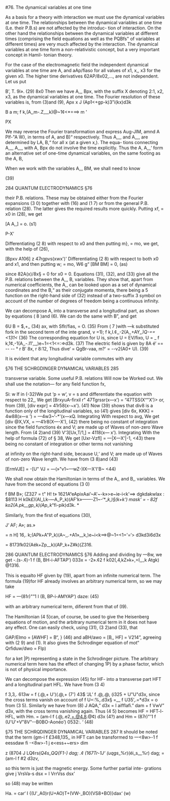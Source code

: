 #76. The dynamical variables at one time

As a basis for a theory with interaction we must use the dynamical
variables at one time. The relationships between the dynamical
variables at one time (Le. their P.B.s) are not affected by the introduc-
tion of interaction. On the other hand the relationships between the
dynamical variables at different times (comprising the field equations
as well as the PQBfs" of variables at different times) are very much
affected by the interaction. The dynamical variables at one time form
a non-relativistic concept, but a very important concept in Hamil-
tonian theory.

For the case of the electromagnetic field the independent dynamical
variables at one time are A, and aAp/ﬁaso for all values of x1, x,, x3 for
the given x0. The higher time derivatives 62AP/8x02,..., are not
independent. Let us put

B’, T. 9i». (29)
8x0
Then we have A,,, Bpx, with the suffix X denoting 2:1, x2, x3, as the
dynamical variables at one time.
The Fourier resolution of these variables is, from (3)and (9),
Apx x J (Ap1<+gp-k)3”i(kx)d3k

B a m; f k,(A,,m-.Z,__k)@~1¢<*===> m '

PX

We may reverse the Fourier transformation and express Aug-JIM,
amnd A Plf-"A W}, in terms of A, and B)“ respectively. Thus A,,,, and
A,,,, are determined by LA, B,“ for all x (at a given x,). The equa-
tions connecting A,,,, A,,,, with A, Bpx do not involve the time
explicitly. Thus the A, A,,,‘ form an alternative set of one-time
dynamical variables, on the same footing as the A, B,

When we work with the variables A,,, BM, we shall need to know

(39)

284 QUANTUM ELECTRODYNAMICS §76

their P.B. relations. These may be obtained either from the Fourier
expansions (3 0) together with (16) and (1 7) or from the general P.B.
relation (28). The latter gives the required results more quickly.
Putting xf, = x0 in (28), we get

[A A,,] = o. (s1)

P-X’

Differentiating (2 8) with respect to x0 and then putting m}, = mo, we
get, with the help of (26),

[Bpxv A106] z 47rgpvs(xwx')' 
Differentiating (2 8) with respect to both x0 and x1, and then putting
w; = mo, W6 g“ [BM BM] = 0, (as)

since 82A(x)/8x§ = 0 for x0 = 0. Equations (31), (32), and (33) give
all the P.B. relations between the A,,, B, variables. They show that,
apart from numerical coefficients, the A,, can be looked upon as a set
of dynamical coordinates and the B,“ as their conjugate momenta,
there being a 5 function on the right-hand side of (32) instead of a
two-suffix 3 symbol on account of the number of degrees of freedom
being a continuous infinity.

We can decompose A, into a transverse and a longitudinal part,
as shown by equations ( 8 )and (6). We can do the same with B”, and
get

 

6U
B = $,+_ (34)
ax,
with Sﬂr/ﬁas, = O. (35)
From ( 7 )with —k substituted fork in the second term of the inte grand,
v =1); f k,I.¢,,-2(A,,+AY,_,)Q-==<RX> <131<_ (36)
The corresponding equation for U is, since U = EV/ﬁxo,
U = _ f k,1¢,-1(A,,-.I1',_,)e~1=<1<=:=>d3k. (37)
The electric field is given by
8A
é‘ == -- -- °
r B’ 8x,
r 8:12,
Thus dive‘ = QgBr-vaa,
m?‘
= --v2(A0+ U). (39)

It is evident that any longitudinal variable commutes with any

§76 THE SCHRGDINGER DYNAMICAL VARIABLES 285

transverse variable. Some useful P.B. relations Will now be Worked
out. We shall use the notation— for any ﬁeld function fx,

Si:   w
If in (-32)We put ‘p = w‘, v = s and differentiate the equation with
respect to 22,, We get
[BrxyuA-ﬁrxil r" 47Tgrssr(x—x’) = “47TSS(X“"X’)>
or, from (39), [div expr] = 41r58(x-~x'). (41)
Now (39) shows that div8 is a function only of the longitudinal
variables, so (41) gives
[div 6x, KKK] = 4w88(x—x ’) = —4w3~‘-*'(x—xQ.
Integrating With respect to avg, We get
[div @X,VX, = —41r8(X—-X'), (42)
there being no constant of integration since the field functions éx and
V; are made up of Waves of non-zero Wave length. From (4 2)and (39)
V‘3[Ux,T/1,] = 4118(x— x’).
Integrating With the help of formula (72) of § 38, We get
[Uxr-Vzﬂ] = —|X—X'|-1, <43)
there being no constant of integration or other terms not vanishing

at infinity on the right-hand side, because U,‘ and V; are made up of
Waves of non-zero Wave length. We have from (3 8)and (43)

[ErmVJE] = -[U" VJ = —(»"v1~—wZ-)IX—X'I'B~ <44)

We shall now obtain the Hamiltonian in terms of the A,, and B,,
variables. We have from the second of equations (3 0)

f BM B»; (Z327
= t" H! t» 1621A“eApixAai’~A'~-k»>e~i<kx>e-i<k'==> dgkdakwlax
: $8113 H k0k£)(AI_Lk-—A_P_k)(AF‘k»——-Z1~-‘*__k,)§(k+k') mask’
= - 82f ko2(A.pk__gp_k)(Ap_k_“ﬁ-pik)d3k. *

Similarly, from the first of equations (30),

J‘ AF; A»; as.»

= n H] 16,. k;(APk+A"P_k)(A~,,.+A1»__k,)e~i<k==>@~1=<1='=‘> d3kd3i6d3x

= 8173fk02(Aék+Zp__k)(AP_k+Z#k)(Z316.

286 QUANTUM ELECTRODYNAMICS §76
Adding and dividing by —8w, we get
-.(s-.¢)-1 f (B, BH-i-AFTAP’) 033x
= -2».¢2 f k02(,4,kZ»k+,=I,,_k Atgk) @1316.

This is equalto HF given by (19), apart from an inﬁnite numerical
term. The formula (19)for HF already involves an arbitrary numerical
term, so we may take

HF = —(81r)"”1 I (B, BP-i-AMYAP’) daze: (45)

with an arbitrary numerical term, diﬁerent from that of (I9).

The Hamiltonian (4 5)can, of course, be used to give the Heisenberg
equations of motion, and the arbitrary numerical term in it does not
have any effect. One can easily check, using (31), (3 2)and (33), that

GAP/Elmo = [AWHF] = B“, } (46)
and aBH/awo = [B,, HF] = V214”,
agreeing with (2 9) and (1). It also gives the Schrodinger equation of
mot“ Qrﬁduw/dwo = Flp)

for a ket |P) representing a state in the Schrodinger picture. The
arbitrary numerical term here has the effect of changing 1P) by a
phase factor, which is not of physical importance.

We can decompose the expression (45) for HF- into a transverse
part HFT and a longitudinal part HFL. We have from (3 4)

f 3,3,. 613w = f (.@,+ U')(.@,+ (7') 43$
‘JL’ f .@,.@, (i325 +  U"U"d3x,
since the cross terms vanish on account of
f U=:%,.d3x§ =__ f U35’,.=*d3x = o
from (3 5). Similarly we have from (8)
J AQA,” d3x = I aifﬂaﬁ.” dam + f VwV” d3x,
with the cross terms vanishing again. Thus (4 5) becomes
HF = HFT-l-HFL,
with Hm. = (am-l f (.@,.e2,+.@4.8.@¢) d3x (4?)
and Hm = (87r)"'1 f (U'U'+V"8V"--B0BO-Aonéo’) 0532:. ‘ (48)

§75 THE SCHRQDINGER DYNAMICAL VARIABLES 287
It should be noted that the term
(gm-i f £348,135,,
in HFT can be transformed to
—<8w>-1 f eessdaw ﬁ -<8w>-1 j e<ess+~ers> dim

z (8704 J LQ¢rs(_Q4s_QQ{F1-) dag;
.¢ (167Tr-1J‘ (uqgs__%r)(éi_s__%r) dag;
= (am-l f #2 d3zv,

so this term is just the magnetic energy. Some further partial inte-
grations give
j VrsVa-s dsx = I VrrVss dsx’

so (48) may be written

Ha. = car‘ I {(U'_A0)r(U+AO)T+(VW-_BO)(VS8+BO)}dax‘ (w)
